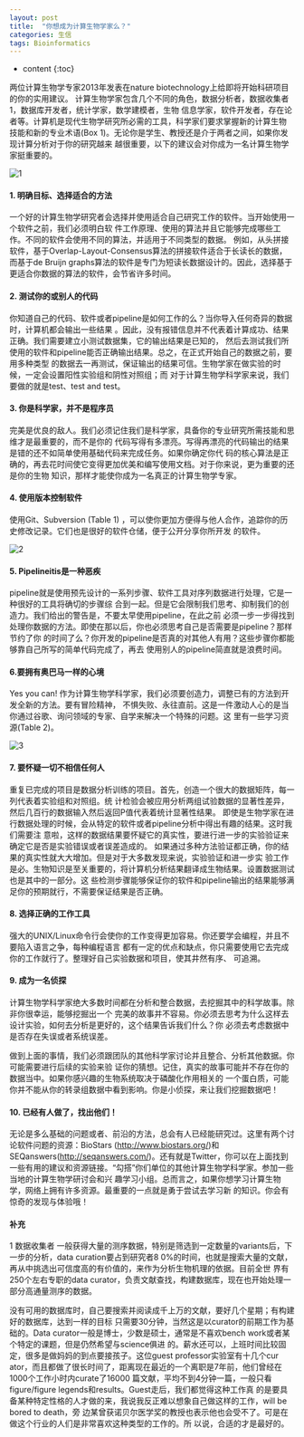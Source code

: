 ```yaml
---
layout: post
title:  "你想成为计算生物学家么？"
categories: 生信 
tags: Bioinformatics
---
```


* content
{:toc}

两位计算生物学专家2013年发表在nature biotechnology上给即将开始科研项目的你的实用建议。
计算生物学家包含几个不同的角色，数据分析者，数据收集者1，数据库开发者，统计学家，数学建模者，生物
信息学家，软件开发者，存在论者等。计算机是现代生物学研究所必需的工具，科学家们要求掌握新的计算生物
技能和新的专业术语(Box 1)。无论你是学生、教授还是介于两者之间，如果你发现计算分析对于你的研究越来
越很重要，以下的建议会对你成为一名计算生物学家挺重要的。

![1](http://o7zaxp1i2.bkt.clouddn.com/box1.png)


#### **1. 明确目标、选择适合的方法**

一个好的计算生物学研究者会选择并使用适合自己研究工作的软件。当开始使用一个软件之前，我们必须明白软
件工作原理、使用的算法并且它能够完成哪些工作。不同的软件会使用不同的算法，并适用于不同类型的数据。
例如，从头拼接软件，基于Overlap-Layout-Consensus算法的拼接软件适合于长读长的数据，而基于de Bruijn 
graphs算法的软件是专门为短读长数据设计的。因此，选择基于更适合你数据的算法的软件，会节省许多时间。

#### **2. 测试你的或别人的代码**

你知道自己的代码、软件或者pipeline是如何工作的么？当你导入任何奇异的数据时，计算机都会输出一些结果
。因此，没有报错信息并不代表着计算成功、结果正确。我们需要建立小测试数据集，它的输出结果是已知的，
然后去测试我们所使用的软件和pipeline能否正确输出结果。总之，在正式开始自己的数据之前，要用多种类型
的数据去一再测试，保证输出的结果可信。生物学家在做实验的时候，一定会设置阳性实验组和阴性对照组；而
对于计算生物学科学家来说，我们要做的就是test、test and test。

#### **3. 你是科学家，并不是程序员**

完美是优良的敌人。我们必须记住我们是科学家，具备你的专业研究所需技能和思维才是最重要的，而不是你的
代码写得有多漂亮。写得再漂亮的代码输出的结果是错的还不如简单使用基础代码来完成任务。如果你确定你代
码的核心算法是正确的，再去花时间使它变得更加优美和编写使用文档。对于你来说，更为重要的还是你的生物
知识，那样才能使你成为一名真正的计算生物学专家。


#### **4. 使用版本控制软件**

使用Git、Subversion (Table 1)
，可以使你更加方便得与他人合作，追踪你的历史修改记录。它们也是很好的软件仓储，便于公开分享你所开发
的软件。
 
![2](http://o7zaxp1i2.bkt.clouddn.com/tabl1.png)

#### **5. Pipelineitis是一种恶疾**

pipeline就是使用预先设计的一系列步骤、软件工具对序列数据进行处理，它是一种很好的工具将确切的步骤综
合到一起。但是它会限制我们思考、抑制我们的创造力。我们给出的警告是，不要太早使用pipeline，在此之前
必须一步一步得找到处理你数据的方法。即使在那以后，你也必须思考自己是否需要是pipeline？那样节约了你
的时间了么？你开发的pipeline是否真的对其他人有用？这些步骤你都能够靠自己所写的简单代码完成了，再去
使用别人的pipeline简直就是浪费时间。

#### **6.要拥有奥巴马一样的心境**

Yes you can! 
作为计算生物学科学家，我们必须要创造力，调整已有的方法到开发全新的方法。要有冒险精神，
不惧失败、永往直前。这是一件激动人心的是当你通过谷歌、询问领域的专家、自学来解决一个特殊的问题。这
里有一些学习资源(Table 2)。
 
![3](http://o7zaxp1i2.bkt.clouddn.com/table2.png)

#### **7. 要怀疑一切不相信任何人**

重复已完成的项目是数据分析训练的项目。首先，创造一个很大的数据矩阵，每一列代表着实验组和对照组。统
计检验会被应用分析两组试验数据的显著性差异，然后几百行的数据输入然后返回P值代表着统计显著性结果。
即使是生物学家在进行数据处理的时候，会从特定的软件或者pipeline分析中得出有趣的结果。这时我们需要注
意啦，这样的数据结果要怀疑它的真实性，要进行进一步的实验验证来确定它是否是实验错误或者误差造成的。
如果通过多种方法验证都正确，你的结果的真实性就大大增加。但是对于大多数发现来说，实验验证和进一步实
验工作是必。生物知识是至关重要的，将计算机分析结果翻译成生物结果。设置数据测试也是其中的一部分。这
些检测步骤能够保证你的软件和pipeline输出的结果能够满足你的预期就行，不需要保证结果是否正确。

#### **8. 选择正确的工作工具**

强大的UNIX/Linux命令行会使你的工作变得更加容易。你还要学会编程，并且不要陷入语言之争，每种编程语言
都有一定的优点和缺点，你只需要使用它去完成你的工作就行了。整理好自己实验数据和项目，使其井然有序、
可追溯。

#### **9. 成为一名侦探**

计算生物学科学家绝大多数时间都在分析和整合数据，去挖掘其中的科学故事。除非你很幸运，能够挖掘出一个
完美的故事并不容易。你必须去思考为什么这样去设计实验，如何去分析是更好的，这个结果告诉我们什么？你
必须去考虑数据中是否存在失误或者系统误差。

做到上面的事情，我们必须跟团队的其他科学家讨论并且整合、分析其他数据。你可能需要进行后续的实验来验
证你的猜想。记住，真实的故事可能并不存在你的数据当中。如果你感兴趣的生物系统取决于磷酸化作用相关的
一个蛋白质，可能你并不能从你的转录组数据中看到影响。你是小侦探，来让我们挖掘数据吧！

#### **10. 已经有人做了，找出他们！**

无论是多么基础的问题或者、前沿的方法，总会有人已经能研究过。这里有两个讨论软件问题的资源：BioStars
(http://www.biostars.org/)和SEQanswers(http://seqanswers.com/)。还有就是Twitter，你可以在上面找到
一些有用的建议和资源链接。“勾搭”你们单位的其他计算生物学科学家。参加一些当地的计算生物学研讨会和兴
趣学习小组。总而言之，如果你想学习计算生物学，网络上拥有许多资源。最重要的一点就是勇于尝试去学习新
的知识。你会有惊奇的发现与体验哦！


#### **补充**
1 数据收集者
一般获得大量的测序数据，特别是筛选到一定数量的variants后，下一步的分析，data curation要占到研究者8
0%的时间，也就是搜索大量的文献，再从中挑选出可信度高的有价值的，来作为分析生物机理的依据。目前全世
界有250个左右专职的data curator，负责文献查找，构建数据库，现在也开始处理一部分高通量测序的数据。

没有可用的数据库时，自己要搜索并阅读成千上万的文献，要好几个星期；有构建好的数据库，达到一样的目标
只需要30分钟，当然这是以curator的前期工作为基础的。Data 
curator一般是博士，少数是硕士，通常是不喜欢bench work或者某个特定的课题，但是仍然希望与science俱进
的。薪水还可以，上班时间比较固定，很多是做妈妈的到点要接孩子。这位guest professor实验室有十几个cur
ator，而且都做了很长时间了，距离现在最近的一个离职是7年前，他们曾经在1000个工作小时内curate了16000
篇文献，平均不到4分钟一篇，一般只看figure/figure legends和results。Guest走后，我们都觉得这种工作真
的是要具备某种特定性格的人才做的来，我说我反正难以想象自己做这样的工作，will be bored to death，旁
边某曾获诺贝尔医学奖的教授也表示他也会受不了。可是在做这个行业的人们是非常喜欢这种类型的工作的。所
以说，合适的才是最好的。

